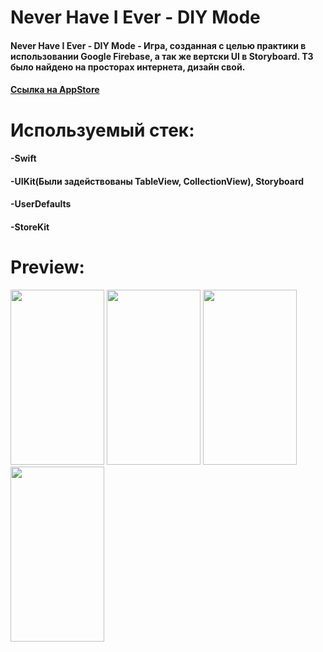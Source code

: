 # Never Have I Ever - DIY Mode
#### Never Have I Ever - DIY Mode - Игра, созданная с целью практики в использовании Google Firebase, а так же вертски UI в Storyboard. ТЗ было найдено на просторах интернета, дизайн свой.
#### [Ссылка на AppStore](https://apps.apple.com/us/app/never-have-i-ever-diy-mode/id1617460424)

# Используемый стек:
#### -Swift
#### -UIKit(Были задействованы TableView, CollectionView), Storyboard
#### -UserDefaults
#### -StoreKit

# Preview:
<img src="https://user-images.githubusercontent.com/94623317/166897686-345bca80-73b2-4632-bf1f-0525414bf557.png" width="150" height="280">
<img src="https://user-images.githubusercontent.com/94623317/166897683-4268d663-e205-4661-b784-6394ea062143.png" width="150" height="280">
<img src="https://user-images.githubusercontent.com/94623317/166897678-f6f5079c-7f00-4165-8046-af64863529d5.png" width="150" height="280">
<img src="https://user-images.githubusercontent.com/94623317/166897685-759322d2-2fd0-4303-9bb4-07b50471abf2.png" width="150" height="280">
